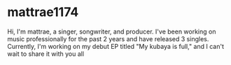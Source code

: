 # mattrae1174
Hi, I'm mattrae, a singer, songwriter, and producer. I've been working on music professionally for the past 2 years and have released 3 singles. Currently, I'm working on my debut EP titled "My kubaya is full," and I can't wait to share it with you all
